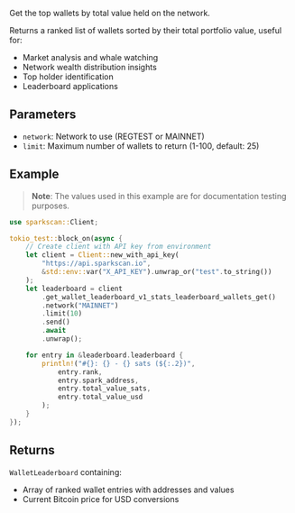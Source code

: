Get the top wallets by total value held on the network.

Returns a ranked list of wallets sorted by their total portfolio value, useful for:
- Market analysis and whale watching
- Network wealth distribution insights
- Top holder identification
- Leaderboard applications

## Parameters

- `network`: Network to use (REGTEST or MAINNET)
- `limit`: Maximum number of wallets to return (1-100, default: 25)

## Example

> **Note**: The values used in this example are for documentation testing purposes.

```rust
use sparkscan::Client;

tokio_test::block_on(async {
    // Create client with API key from environment
    let client = Client::new_with_api_key(
        "https://api.sparkscan.io",
        &std::env::var("X_API_KEY").unwrap_or("test".to_string())
    );
    let leaderboard = client
        .get_wallet_leaderboard_v1_stats_leaderboard_wallets_get()
        .network("MAINNET")
        .limit(10)
        .send()
        .await
        .unwrap();

    for entry in &leaderboard.leaderboard {
        println!("#{}: {} - {} sats (${:.2})", 
            entry.rank,
            entry.spark_address,
            entry.total_value_sats,
            entry.total_value_usd
        );
    }
});
```

## Returns

`WalletLeaderboard` containing:
- Array of ranked wallet entries with addresses and values
- Current Bitcoin price for USD conversions
